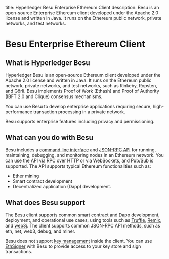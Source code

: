 title: Hyperledger Besu Enterprise Ethereum Client
description: Besu is an open-source Enterprise Ethereum client developed under
    the Apache 2.0 license and written in Java. It runs on the Ethereum public
    network, private networks, and test networks.
<!--- END of page meta data -->

# Besu Enterprise Ethereum Client

## What is Hyperledger Besu

Hyperledger Besu is an open-source Ethereum client developed under the Apache
2.0 license and written in Java. It runs on the Ethereum public network,
private networks, and test networks, such as Rinkeby, Ropsten, and Görli. Besu
implements Proof of Work (Ethash) and Proof of Authority (IBFT 2.0 and Clique)
consensus mechanisms.

You can use Besu to develop enterprise applications requiring secure,
high-performance transaction processing in a private network.

Besu supports enterprise features including privacy and permissioning.

## What can you do with Besu

Besu includes a [command line interface](Reference/CLI/CLI-Syntax.md) and
[JSON-RPC API](HowTo/Interact/APIs/API.md) for running, maintaining, debugging,
and monitoring nodes in an Ethereum network. You can use the API via RPC over
HTTP or via WebSockets, and Pub/Sub is supported. The API supports typical
Ethereum functionalities such as:

* Ether mining
* Smart contract development
* Decentralized application (Dapp) development.

## What does Besu support

The Besu client supports common smart contract and Dapp development,
deployment, and operational use cases, using tools such as
[Truffle](http://truffleframework.com/),
[Remix](https://github.com/ethereum/remix), and [web3j](https://web3j.io/). The
client supports common JSON-RPC API methods, such as eth, net, web3, debug, and
miner.

Besu does not support
[key management](HowTo/Send-Transactions/Account-Management.md) inside the
client. You can use [EthSigner](http://docs.ethsigner.pegasys.tech/en/latest/)
with Besu to provide access to your key store and sign transactions.